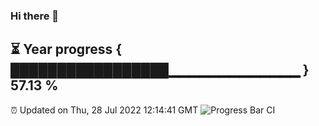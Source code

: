 ### Hi there 👋
⏳ Year progress { █████████████████▁▁▁▁▁▁▁▁▁▁▁▁▁ } 57.13 %
---
⏰ Updated on Thu, 28 Jul 2022 12:14:41 GMT
![Progress Bar CI](https://github.com/Moyi321/Moyi321/workflows/Progress%20Bar%20CI/badge.svg)
